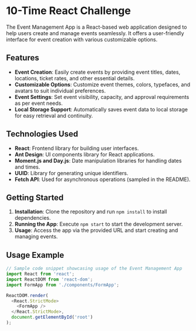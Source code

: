 # 10-Time React Challenge

The Event Management App is a React-based web application designed to help users create and manage events seamlessly. It offers a user-friendly interface for event creation with various customizable options.

## Features

- **Event Creation**: Easily create events by providing event titles, dates, locations, ticket rates, and other essential details.
- **Customizable Options**: Customize event themes, colors, typefaces, and avatars to suit individual preferences.
- **Event Settings**: Set event visibility, capacity, and approval requirements as per event needs.
- **Local Storage Support**: Automatically saves event data to local storage for easy retrieval and continuity.

## Technologies Used

- **React**: Frontend library for building user interfaces.
- **Ant Design**: UI components library for React applications.
- **Moment.js and Day.js**: Date manipulation libraries for handling dates and times.
- **UUID**: Library for generating unique identifiers.
- **Fetch API**: Used for asynchronous operations (sampled in the README).

## Getting Started

1. **Installation**: Clone the repository and run `npm install` to install dependencies.
2. **Running the App**: Execute `npm start` to start the development server.
3. **Usage**: Access the app via the provided URL and start creating and managing events.

## Usage Example

```javascript
// Sample code snippet showcasing usage of the Event Management App
import React from 'react';
import ReactDOM from 'react-dom';
import FormApp from './components/FormApp';

ReactDOM.render(
  <React.StrictMode>
    <FormApp />
  </React.StrictMode>,
  document.getElementById('root')
);
